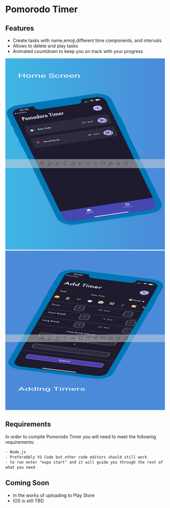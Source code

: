 # Pomorodo Timer

## Features
- Create tasks with name,emoji,different time components, and intervals 
- Allows to delete and play tasks 
- Animated countdown to keep you on track with your progress

<img src="6.5-inch Screenshot 1.jpg" width="500" height="600">
<img src="6.5-inch Screenshot 2.jpg" width="500" height="500">

## Requirements
In order to compile Pomorodo Timer you will need to meet the following requirements:
```
- Node.js
- Preferabbly VS Code but other code editors should still work
- to run enter "expo start" and it will guide you through the rest of what you need
```
## Coming Soon
- In the works of uploading to Play Store
- IOS is still TBD
